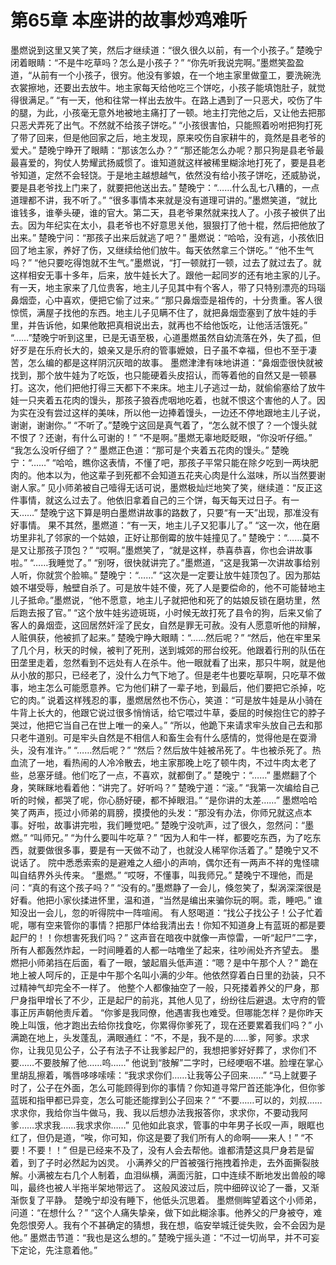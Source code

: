 # 第65章 本座讲的故事炒鸡难听
墨燃说到这里又笑了笑，然后才继续道：“很久很久以前，有一个小孩子。”
楚晚宁闭着眼睛：“不是牛吃草吗？怎么是小孩子？”
“你先听我说完啊。”墨燃笑盈盈道，“从前有一个小孩子，很穷。他没有爹娘，在一个地主家里做童工，要洗碗洗衣裳擦地，还要出去放牛。地主家每天给他吃三个饼吃，小孩子能填饱肚子，就觉得很满足。”
“有一天，他和往常一样出去放牛。在路上遇到了一只恶犬，咬伤了牛的腿，为此，小孩毫无意外地被地主痛打了一顿。地主打完他之后，又让他去把那只恶犬弄死了出气。不然就不给孩子饼吃。”
“小孩很害怕，只能照着吩咐把狗打死了带了回来，但是他回家之后，地主发现，原来咬伤自家耕牛的，竟然是县老爷的爱犬。”
楚晚宁睁开了眼睛：“那该怎么办？”
“那还能怎么办呢？那只狗是县老爷最最喜爱的，狗仗人势耀武扬威惯了。谁知道就这样被稀里糊涂地打死了，要是县老爷知道，定然不会轻饶。于是地主越想越气，依然没有给小孩子饼吃，还威胁说，要是县老爷找上门来了，就要把他送出去。”
楚晚宁：“……什么乱七八糟的，一点道理都不讲，我不听了。”
“很多事情本来就是没有道理可讲的。”墨燃笑道，“就比谁钱多，谁拳头硬，谁的官大。第二天，县老爷果然就来找人了。小孩子被供了出去。因为年纪实在太小，县老爷也不好意思关他，狠狠打了他十棍，然后把他放了出来。”
楚晚宁问：“那孩子出来后就逃了吧？”
墨燃说：“哈哈，没有逃，小孩依旧回了地主家，养好了伤，又继续给他们放牛。每天依然拿三个饼吃。”
“他不生气吗？”
“他只要吃得饱就不生气。”墨燃说，“打一顿就打一顿，过去了就过去了。就这样相安无事十多年，后来，放牛娃长大了。跟他一起同岁的还有地主家的儿子。有一天，地主家来了几位贵客，地主儿子见其中有个客人，带了只特别漂亮的玛瑙鼻烟壶，心中喜欢，便把它偷了过来。”
“那只鼻烟壶是祖传的，十分贵重。客人很惊慌，满屋子找他的东西。地主儿子见瞒不住了，就把鼻烟壶塞到了放牛娃的手里，并告诉他，如果他敢把真相说出去，就再也不给他饭吃，让他活活饿死。”
“……”楚晚宁听到这里，已是无语至极，心道墨燃虽然自幼流落在外，失了孤，但好歹是在乐府长大的，娘亲又是乐府的管事嬷娘，日子虽不幸福，但也不至于凄苦，怎么编的都是这样阴沉灰暗的故事。
墨燃津津有味地讲道：“鼻烟壶很快就被找到，那个放牛娃为了吃饭，也只能硬着头皮招认，而等着他的自然又是一顿暴打。这次，他们把他打得三天都下不来床。地主儿子逃过一劫，就偷偷塞给了放牛娃一只夹着五花肉的馒头，那孩子狼吞虎咽地吃着，也就不恨这个害他的人了。因为实在没有尝过这样的美味，所以他一边捧着馒头，一边还不停地跟地主儿子说，谢谢，谢谢你。”
“不听了。”楚晚宁这回是真气着了，“怎么就不恨了？一个馒头就不恨了？还谢，有什么可谢的！”
“不是啊。”墨燃无辜地眨眨眼，“你没听仔细。”
“我怎么没听仔细了？”
墨燃正色道：“那可是个夹着五花肉的馒头。”
楚晚宁：“……”
“哈哈，瞧你这表情，不懂了吧，那孩子平常只能在除夕吃到一两块肥肉的。他本以为，他这辈子到死都不会知道五花夹心肉是什么滋味，所以当然要谢谢人家。”
见小师弟被自己噎得无话可说，墨燃极灿烂地笑了笑，继续道：“反正这件事情，就这么过去了。他依旧拿着自己的三个饼，每天每天过日子。有一天……”
楚晚宁这下算是明白墨燃讲故事的路数了，只要“有一天”出现，那准没有好事情。
果不其然，墨燃道：“有一天，地主儿子又犯事儿了。”
“这一次，他在磨坊里非礼了邻家的一个姑娘，正好让那倒霉的放牛娃撞见了。”
楚晚宁：“……莫不是又让那孩子顶包？”
“哎啊。”墨燃笑了，“就是这样，恭喜恭喜，你也会讲故事啦。”
“……我睡觉了。”
“别呀，很快就讲完了。”墨燃道，“这是我第一次讲故事给别人听，你就赏个脸嘛。”
楚晚宁：“……”
“这次是一定要让放牛娃顶包了。因为那姑娘不堪受辱，触壁自杀了。可是放牛娃不傻，死了人是要偿命的，他不可能替地主儿子抵命。”墨燃说，“他不愿意，地主儿子就把他和死了的姑娘反锁在磨坊里，然后跑去报了官。”
“这个放牛娃劣迹斑斑，小时候无故打死了县令的狗，后来又偷了客人的鼻烟壶，这回居然奸淫了民女，自然是罪无可赦。没有人愿意听他的辩解，人赃俱获，他被抓了起来。”
楚晚宁睁大眼睛：“……然后呢？”
“然后，他在牢里呆了几个月，秋天的时候，被判了死刑，送到城郊的邢台绞死。他跟着行刑的队伍在田垄里走着，忽然看到不远处有人在杀牛。他一眼就看了出来，那只牛啊，就是他从小放的那只，已经老了，没什么力气下地了。但是老牛也要吃草啊，只吃草不做事，地主怎么可能愿意养。它为他们耕了一辈子地，到最后，他们要把它杀掉，吃它的肉。”
说着这样残忍的事，墨燃居然也不伤心，笑道：“可是放牛娃是从小骑在牛背上长大的，他跟它说过很多悄悄话，给它喂过牛草，委屈的时候抱住它的脖子哭过，他把它当自己在世上唯一的亲人。”
“所以，他跪下来请求牢头放自己去和那只老牛道别。可是牢头自然是不相信人和畜生会有什么感情的，觉得他是在耍滑头，没有准许。”
“……然后呢？”
“然后？然后放牛娃被吊死了。牛也被杀死了。热血流了一地，看热闹的人冷冷散去，地主家那晚上吃了顿牛肉，不过牛肉太老了些，总塞牙缝。他们吃了一点，不喜欢，就都倒了。”
楚晚宁：“……”
墨燃翻了个身，笑眯眯地看着他：“讲完了。好听吗？”
楚晚宁道：“滚。”
“我第一次编给自己听的时候，都哭了呢，你心肠好硬，都不掉眼泪。”
“是你讲的太差……”
墨燃哈哈笑了两声，揽过小师弟的肩膀，摸摸他的头发：“那没有办法，你师兄就这点本事。好啦，故事讲完啦，我们睡觉吧。”
楚晚宁没吭声，过了很久，忽然问：“墨燃。”
“叫师兄。”
“为什么要叫牛吃草？”
“因为人和牛一样，都要吃东西，为了吃东西，就要做很多事，要是有一天做不动了，也就没人稀罕你活着了。”
楚晚宁又不说话了。
院中悉悉索索的是避难之人细小的声响，偶尔还有一两声不祥的鬼怪啸叫自结界外头传来。
“墨燃。”
“哎呀，不懂事，叫我师兄。”
楚晚宁不理他，而是问：“真的有这个孩子吗？”
“没有的。”墨燃静了一会儿，倏忽笑了，梨涡深深很是好看。他把小家伙揉进怀里，温和道，“当然是编出来骗你玩的啊。乖，睡吧。”
谁知没出一会儿，忽的听得院中一阵喧闹。
有人怒喝道：“找公子找公子！公子忙着呢，哪有空来管你的事情？把那尸体给我清出去！你知不知道身上有蓝斑的都是要起尸的！！你想害死我们吗？”
这声音在暗夜中就像一声惊雷，一听“起尸”二字，所有人都轰然炸起，一时间睡着的人都一咕噜坐了起来，往吵闹处齐齐望去。
墨燃把小师弟挡在后面，看了一眼，皱起眉头低声道：“嗯？是中午那个人？”
跪在地上被人呵斥的，正是中午那个名叫小满的少年。他依然穿着白日里的劲装，只不过精神气却完全不一样了。
他整个人都像抽空了一般，只死搂着养父的尸身，那尸身指甲增长了不少，正是起尸的前兆，其他人见了，纷纷往后避退。太守府的管事正厉声朝他责斥着。
“你爹是我同僚，他遇害我也难受。但哪能怎样？是你昨天晚上叫饿，他才跑出去给你找食吃，你累得你爹死了，现在还要累着我们吗？”
小满跪在地上，头发蓬乱，满眼通红：“不，不是，我不是的……爹，阿爹。求求你，让我见见公子，公子有法子不让我爹起尸的，我想把爹好好葬了，求你们不要……不要肢解了他……呜……”
他说到“肢解”二字时，已经哽咽不堪。脸埋在掌心里胡乱擦着，嘴唇哆哆嗦嗦：“我求求你们……让我等公子回来……”
“马上就要子时了，公子在外面，怎么可能顾得到你的事情？你知道寻常尸首还能净化，但你爹蓝斑和指甲都已异变，怎么可能还能撑到公子回来？”
“不要……可以的，刘叔……求求你，我给你当牛做马，我、我以后想办法我报答你，求求你，不要动我阿爹……求求我……我求求你……”
见他如此哀求，管事的中年男子长叹一声，眼眶也红了，但仍是道，“唉，你可知，你这是要了我们所有人的命啊——来人！”
“不要！不要！！”
但是已经来不及了，没有人会去帮他。谁都清楚这具尸身若是留着，到了子时必然起为凶灵。
小满养父的尸首被强行拖拽着拎走，去外面撕裂肢解。小满被左右几个人制着，血泪纵横，满面污脏，口中连续不断地发出兽般的嗥叫，最终也被人半拖半架地带远了。
这般风波过后，院中细碎议论了一番，又渐渐恢复了平静。
楚晚宁却没有睡下，他低头沉思着。
墨燃侧眸望着这个小师弟，问道：“在想什么？”
“这个人痛失挚亲，做下如此糊涂事。他养父的尸身被夺，难免怨恨旁人。我有个不甚确定的猜想，我在想，临安举城迁徙失败，会不会因为是他。”
墨燃击节道：“我也是这么想的。”
楚晚宁摇头道：“不过一切尚早，并不可妄下定论，先注意着他。”
